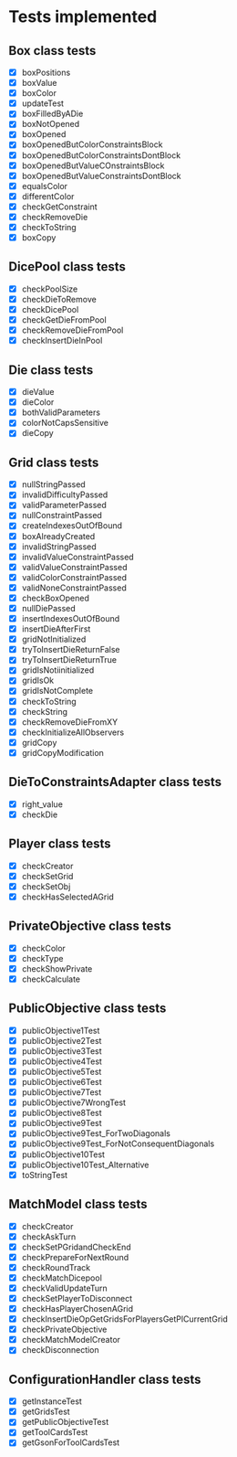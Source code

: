 # Tests implemented 


## **Box** class tests

- [x] boxPositions
- [x] boxValue				  
- [x] boxColor				  
- [x] updateTest				
- [x] boxFilledByADie			
- [x] boxNotOpened				
- [x] boxOpened
- [x] boxOpenedButColorConstraintsBlock	
- [x] boxOpenedButColorConstraintsDontBlock	
- [x] boxOpenedButValueCOnstraintsBlock	
- [x] boxOpenedButValueConstraintsDontBlock	
- [x] equalsColor				
- [x] differentColor	
- [x] checkGetConstraint
- [x] checkRemoveDie
- [x] checkToString
- [x] boxCopy		

## **DicePool** class tests

- [x] checkPoolSize				
- [x] checkDieToRemove		
- [x] checkDicePool
- [x] checkGetDieFromPool
- [x] checkRemoveDieFromPool
- [x] checkInsertDieInPool	

## **Die** class tests

- [x] dieValue				
- [x] dieColor				
- [x] bothValidParameters			
- [x] colorNotCapsSensitive		
- [x] dieCopy	

## **Grid** class tests

- [x] nullStringPassed			
- [x] invalidDifficultyPassed		
- [x] validParameterPassed			
- [x] nullConstraintPassed			
- [x] createIndexesOutOfBound               
- [x] boxAlreadyCreated                    
- [x] invalidStringPassed                   
- [x] invalidValueConstraintPassed          
- [x] validValueConstraintPassed            
- [x] validColorConstraintPassed            
- [x] validNoneConstraintPassed             
- [x] checkBoxOpened                        
- [x] nullDiePassed                         
- [x] insertIndexesOutOfBound      
- [x] insertDieAfterFirst         
- [x] gridNotInitialized                    
- [x] tryToInsertDieReturnFalse             
- [x] tryToInsertDieReturnTrue 
- [x] gridIsNotiinitialized
- [x] gridIsOk
- [x] gridIsNotComplete
- [x] checkToString
- [x] checkString
- [x] checkRemoveDieFromXY
- [x] checkInitializeAllObservers
- [x] gridCopy
- [x] gridCopyModification         

## **DieToConstraintsAdapter** class tests
- [x] right_value
- [x] checkDie

## **Player** class tests
- [x] checkCreator
- [x] checkSetGrid
- [x] checkSetObj
- [x] checkHasSelectedAGrid

## **PrivateObjective** class tests

- [x] checkColor			
- [x] checkType
- [x] checkShowPrivate
- [x] checkCalculate

## **PublicObjective** class tests
- [x] publicObjective1Test
- [x] publicObjective2Test
- [x] publicObjective3Test
- [x] publicObjective4Test
- [x] publicObjective5Test
- [x] publicObjective6Test
- [x] publicObjective7Test
- [x] publicObjective7WrongTest
- [x] publicObjective8Test
- [x] publicObjective9Test
- [x] publicObjective9Test_ForTwoDiagonals
- [x] publicObjective9Test_ForNotConsequentDiagonals
- [x] publicObjective10Test
- [x] publicObjective10Test_Alternative
- [x] toStringTest
	
## **MatchModel** class tests
- [x] checkCreator
- [x] checkAskTurn
- [x] checkSetPGridandCheckEnd
- [x] checkPrepareForNextRound
- [x] checkRoundTrack
- [x] checkMatchDicepool
- [x] checkValidUpdateTurn
- [x] checkSetPlayerToDisconnect
- [x] checkHasPlayerChosenAGrid
- [x] checkInsertDieOpGetGridsForPlayersGetPlCurrentGrid
- [x] checkPrivateObjective
- [x] checkMatchModelCreator
- [x] checkDisconnection

## **ConfigurationHandler** class tests
- [x] getInstanceTest
- [x] getGridsTest
- [x] getPublicObjectiveTest
- [x] getToolCardsTest
- [x] getGsonForToolCardsTest
